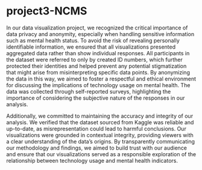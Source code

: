 # project3-NCMS



In our data visualization project, we recognized the critical importance of data privacy and anonymity, especially when handling sensitive information such as mental health status. To avoid the risk of revealing personally identifiable information, we ensured that all visualizations presented aggregated data rather than show individual responses. All participants in the dataset were referred to only by created ID numbers, which further protected their identities and helped prevent any potential stigmatization that might arise from misinterpreting specific data points. By anonymizing the data in this way, we aimed to foster a respectful and ethical environment for discussing the implications of technology usage on mental health. The data was collected through self-reported surveys, highlighting the importance of considering the subjective nature of the responses in our analysis.

Additionally, we committed to maintaining the accuracy and integrity of our analysis. We verified that the dataset sourced from Kaggle was reliable and up-to-date, as misrepresentation could lead to harmful conclusions. Our visualizations were grounded in contextual integrity, providing viewers with a clear understanding of the data’s origins. By transparently communicating our methodology and findings, we aimed to build trust with our audience and ensure that our visualizations served as a responsible exploration of the relationship between technology usage and mental health indicators.
